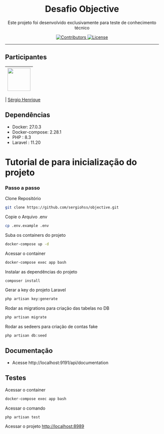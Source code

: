<h1 align="center">
Desafio Objective
</h1>

<p align="center">Este projeto foi desenvolvido exclusivamente para teste de conhecimento técnico</p>

<p align="center">
  <a href="https://github.com/leandrogoncalves/nestjs_smartranking_api/graphs/contributors">
    <img src="https://img.shields.io/github/contributors/leandrogoncalves/nestjs_smartranking_api?color=%237159c1&logoColor=%237159c1&style=flat" alt="Contributors">
  </a>
  <a href="https://opensource.org/licenses/MIT">
    <img src="https://img.shields.io/github/license/leandrogoncalves/nestjs_smartranking_api?color=%237159c1&logo=mit" alt="License">
  </a>
</p>

<hr>

## Participantes

| [<img src="https://avatars.githubusercontent.com/u/52003225?s=400&u=d6d93340972dbe78059bb8cbd0144f61e6645cf3&v=4" width="75px;"/>](https://github.com/sergiohss) |
| :----------------------------------------------------------------------------------------------------------------------------------------------------------------------: |

| [Sérgio Henrique](https://github.com/sergiohss)


## Dependências

- Docker: 27.0.3
- Docker-compose: 2.28.1
- PHP : 8.3
- Laravel : 11.20

# Tutorial de para inicialização do projeto

### Passo a passo
Clone Repositório
```sh
git clone https://github.com/sergiohss/objective.git
```

Copie o Arquivo .env 
```sh
cp .env.example .env
```

Suba os containers do projeto
```sh
docker-compose up -d
```

Acessar o container
```sh
docker-compose exec app bash
```

Instalar as dependências do projeto
```sh
composer install
```

Gerar a key do projeto Laravel
```sh
php artisan key:generate
```

Rodar as migrations para criação das tabelas no DB
```sh
php artisan migrate
```

Rodar as sedeers para criação de contas fake
```sh
php artisan db:seed
```

## Documentação

- Acesse http://localhost:9191/api/documentation


## Testes

Acessar o container
```sh
docker-compose exec app bash
```

Acessar o comando 
```sh
php artisan test
```



Acessar o projeto
[http://localhost:8989](http://localhost:9191)

